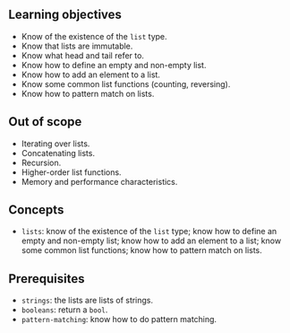 ## Learning objectives

- Know of the existence of the `list` type.
- Know that lists are immutable.
- Know what head and tail refer to.
- Know how to define an empty and non-empty list.
- Know how to add an element to a list.
- Know some common list functions (counting, reversing).
- Know how to pattern match on lists.

## Out of scope

- Iterating over lists.
- Concatenating lists.
- Recursion.
- Higher-order list functions.
- Memory and performance characteristics.

## Concepts

- `lists`: know of the existence of the `list` type; know how to define an empty and non-empty list; know how to add an element to a list; know some common list functions; know how to pattern match on lists.

## Prerequisites

- `strings`: the lists are lists of strings.
- `booleans`: return a `bool`.
- `pattern-matching`: know how to do pattern matching.

[lists]: https://docs.microsoft.com/en-us/dotnet/fsharp/language-reference/lists
